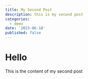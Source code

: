 ```yaml
---
title: My Second Post
description: this is my second post
categories:
  - demo
date: '2023-06-18'
published: false
---
```


# Hello

This is the content of my second post
